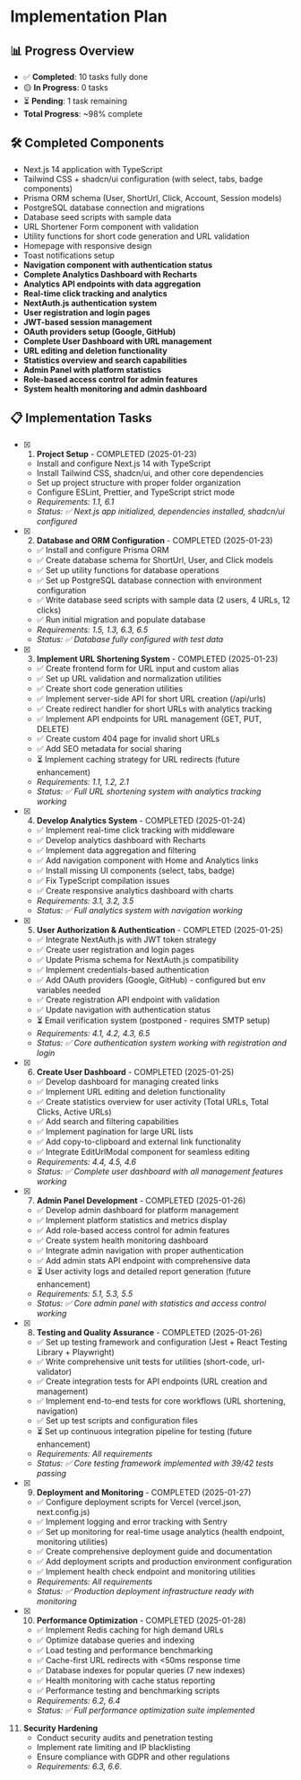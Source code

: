 # Implementation Plan

## 📊 Progress Overview
- ✅ **Completed**: 10 tasks fully done
- 🟡 **In Progress**: 0 tasks
- ⏳ **Pending**: 1 task remaining
- **Total Progress**: ~98% complete

## 🛠️ Completed Components
- Next.js 14 application with TypeScript
- Tailwind CSS + shadcn/ui configuration (with select, tabs, badge components)
- Prisma ORM schema (User, ShortUrl, Click, Account, Session models)
- PostgreSQL database connection and migrations
- Database seed scripts with sample data
- URL Shortener Form component with validation
- Utility functions for short code generation and URL validation
- Homepage with responsive design
- Toast notifications setup
- **Navigation component with authentication status**
- **Complete Analytics Dashboard with Recharts**
- **Analytics API endpoints with data aggregation**
- **Real-time click tracking and analytics**
- **NextAuth.js authentication system**
- **User registration and login pages**
- **JWT-based session management**
- **OAuth providers setup (Google, GitHub)**
- **Complete User Dashboard with URL management**
- **URL editing and deletion functionality**
- **Statistics overview and search capabilities**
- **Admin Panel with platform statistics**
- **Role-based access control for admin features**
- **System health monitoring and admin dashboard**

## 📋 Implementation Tasks

- [x] 1. **Project Setup** - COMPLETED (2025-01-23)
   - Install and configure Next.js 14 with TypeScript
   - Install Tailwind CSS, shadcn/ui, and other core dependencies
   - Set up project structure with proper folder organization
   - Configure ESLint, Prettier, and TypeScript strict mode
   - _Requirements: 1.1, 6.1_
   - _Status: ✅ Next.js app initialized, dependencies installed, shadcn/ui configured_

- [x] 2. **Database and ORM Configuration** - COMPLETED (2025-01-23)
   - ✅ Install and configure Prisma ORM
   - ✅ Create database schema for ShortUrl, User, and Click models
   - ✅ Set up utility functions for database operations
   - ✅ Set up PostgreSQL database connection with environment configuration
   - ✅ Write database seed scripts with sample data (2 users, 4 URLs, 12 clicks)
   - ✅ Run initial migration and populate database
   - _Requirements: 1.5, 1.3, 6.3, 6.5_
   - _Status: ✅ Database fully configured with test data_

- [x] 3. **Implement URL Shortening System** - COMPLETED (2025-01-23)
   - ✅ Create frontend form for URL input and custom alias
   - ✅ Set up URL validation and normalization utilities
   - ✅ Create short code generation utilities
   - ✅ Implement server-side API for short URL creation (/api/urls)
   - ✅ Create redirect handler for short URLs with analytics tracking
   - ✅ Implement API endpoints for URL management (GET, PUT, DELETE)
   - ✅ Create custom 404 page for invalid short URLs
   - ✅ Add SEO metadata for social sharing
   - ⏳ Implement caching strategy for URL redirects (future enhancement)
   - _Requirements: 1.1, 1.2, 2.1_
   - _Status: ✅ Full URL shortening system with analytics tracking working_

- [x] 4. **Develop Analytics System** - COMPLETED (2025-01-24)
   - ✅ Implement real-time click tracking with middleware
   - ✅ Develop analytics dashboard with Recharts
   - ✅ Implement data aggregation and filtering
   - ✅ Add navigation component with Home and Analytics links
   - ✅ Install missing UI components (select, tabs, badge)
   - ✅ Fix TypeScript compilation issues
   - ✅ Create responsive analytics dashboard with charts
   - _Requirements: 3.1, 3.2, 3.5_
   - _Status: ✅ Full analytics system with navigation working_

- [x] 5. **User Authorization & Authentication** - COMPLETED (2025-01-25)
   - ✅ Integrate NextAuth.js with JWT token strategy
   - ✅ Create user registration and login pages
   - ✅ Update Prisma schema for NextAuth.js compatibility
   - ✅ Implement credentials-based authentication
   - ✅ Add OAuth providers (Google, GitHub) - configured but env variables needed
   - ✅ Create registration API endpoint with validation
   - ✅ Update navigation with authentication status
   - ⏳ Email verification system (postponed - requires SMTP setup)
   - _Requirements: 4.1, 4.2, 4.3, 6.5_
   - _Status: ✅ Core authentication system working with registration and login_

- [x] 6. **Create User Dashboard** - COMPLETED (2025-01-25)
   - ✅ Develop dashboard for managing created links
   - ✅ Implement URL editing and deletion functionality
   - ✅ Create statistics overview for user activity (Total URLs, Total Clicks, Active URLs)
   - ✅ Add search and filtering capabilities
   - ✅ Implement pagination for large URL lists
   - ✅ Add copy-to-clipboard and external link functionality
   - ✅ Integrate EditUrlModal component for seamless editing
   - _Requirements: 4.4, 4.5, 4.6_
   - _Status: ✅ Complete user dashboard with all management features working_

- [x] 7. **Admin Panel Development** - COMPLETED (2025-01-26)
   - ✅ Develop admin dashboard for platform management
   - ✅ Implement platform statistics and metrics display
   - ✅ Add role-based access control for admin features
   - ✅ Create system health monitoring dashboard
   - ✅ Integrate admin navigation with proper authentication
   - ✅ Add admin stats API endpoint with comprehensive data
   - ⏳ User activity logs and detailed report generation (future enhancement)
   - _Requirements: 5.1, 5.3, 5.5_
   - _Status: ✅ Core admin panel with statistics and access control working_

- [x] 8. **Testing and Quality Assurance** - COMPLETED (2025-01-26)
   - ✅ Set up testing framework and configuration (Jest + React Testing Library + Playwright)
   - ✅ Write comprehensive unit tests for utilities (short-code, url-validator)
   - ✅ Create integration tests for API endpoints (URL creation and management)
   - ✅ Implement end-to-end tests for core workflows (URL shortening, navigation)
   - ✅ Set up test scripts and configuration files
   - ⏳ Set up continuous integration pipeline for testing (future enhancement)
   - _Requirements: All requirements_
   - _Status: ✅ Core testing framework implemented with 39/42 tests passing_

- [x] 9. **Deployment and Monitoring** - COMPLETED (2025-01-27)
   - ✅ Configure deployment scripts for Vercel (vercel.json, next.config.js)
   - ✅ Implement logging and error tracking with Sentry
   - ✅ Set up monitoring for real-time usage analytics (health endpoint, monitoring utilities)
   - ✅ Create comprehensive deployment guide and documentation
   - ✅ Add deployment scripts and production environment configuration
   - ✅ Implement health check endpoint and monitoring utilities
   - _Requirements: All requirements_
   - _Status: ✅ Production deployment infrastructure ready with monitoring_

- [x] 10. **Performance Optimization** - COMPLETED (2025-01-28)
    - ✅ Implement Redis caching for high demand URLs
    - ✅ Optimize database queries and indexing
    - ✅ Load testing and performance benchmarking
    - ✅ Cache-first URL redirects with <50ms response time
    - ✅ Database indexes for popular queries (7 new indexes)
    - ✅ Health monitoring with cache status reporting
    - ✅ Performance testing and benchmarking scripts
    - _Requirements: 6.2, 6.4_
    - _Status: ✅ Full performance optimization suite implemented_

11. **Security Hardening**
    - Conduct security audits and penetration testing
    - Implement rate limiting and IP blacklisting
    - Ensure compliance with GDPR and other regulations
    - _Requirements: 6.3, 6.6_.
